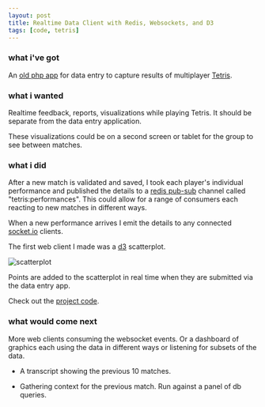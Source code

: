 ```yaml
---
layout: post
title: Realtime Data Client with Redis, Websockets, and D3
tags: [code, tetris]
---
```


### what i've got

An [old php app][0] for data entry to capture results of multiplayer [Tetris][1].

### what i wanted

Realtime feedback, reports, visualizations while playing Tetris. It should be separate from the data entry application.

These visualizations could be on a second screen or tablet for the group to see between matches.

### what i did

After a new match is validated and saved, I took each player's individual performance and published the details to a [redis pub-sub][2] channel called "tetris:performances". This could allow for a range of consumers each reacting to new matches in different ways.

When a new performance arrives I emit the details to any connected [socket.io][3] clients.

The first web client I made was a [d3][4] scatterplot.

![scatterplot](https://i.imgur.com/vHtZNHQ.png "scatterplot")

Points are added to the scatterplot in real time when they are submitted via the data entry app.

Check out the [project code][5].

### what would come next

More web clients consuming the websocket events. Or a dashboard of graphics each using the data in different ways or listening for subsets of the data.

- A transcript showing the previous 10 matches.
- Gathering context for the previous match. Run against a panel of db queries.


  [0]: https://github.com/tphummel/tetris-db
  [1]: /2011/01/01/tetris-primer/
  [2]: http://redis.io/topics/pubsub
  [3]: http://socket.io/
  [4]: http://d3js.org/
  [5]: https://github.com/tphummel/socket-viz
